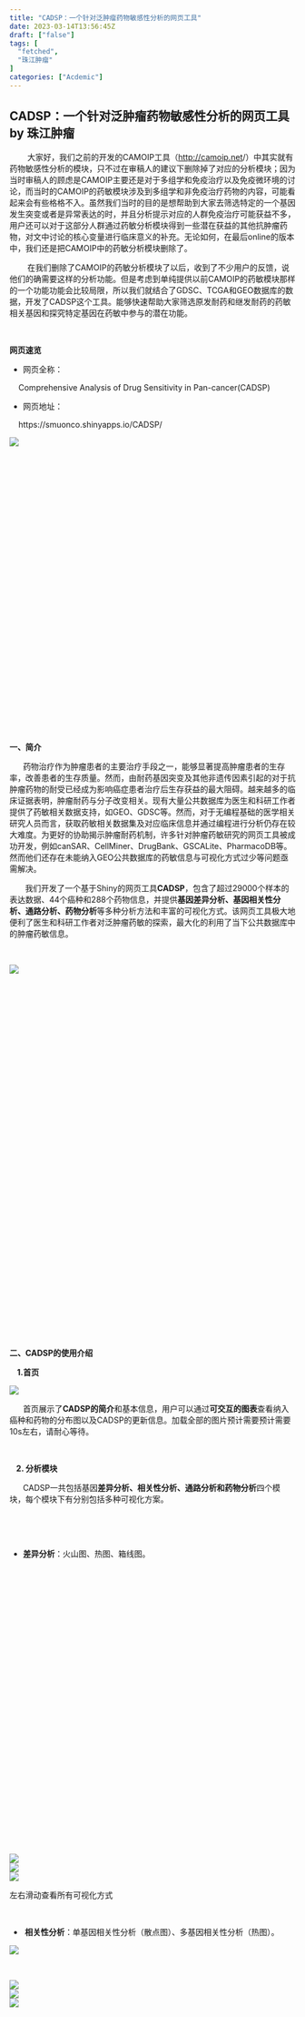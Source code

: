 ```yaml
---
title: "CADSP：一个针对泛肿瘤药物敏感性分析的网页工具"
date: 2023-03-14T13:56:45Z
draft: ["false"]
tags: [
  "fetched",
  "珠江肿瘤"
]
categories: ["Acdemic"]
---
```

CADSP：一个针对泛肿瘤药物敏感性分析的网页工具 by 珠江肿瘤
------
<div><section><section powered-by="xiumi.us"><p><span><span>        大家好，我们之前的开发的CAMOIP工具（<a target="_blank" href="http://mp.weixin.qq.com/s?__biz=Mzg4NjA5Mzg2Mw==&amp;mid=2247505255&amp;idx=1&amp;sn=0d053936ac2ba48547e59d4865a4d28e&amp;chksm=cf9c742ff8ebfd3933a316ccd6768847ab3782f6636900fb68fed19d9c8081a8a0d07e540443&amp;scene=21#wechat_redirect" textvalue="http://camoip.net" linktype="text" imgurl="" imgdata="null" data-itemshowtype="0" tab="innerlink" data-linktype="2">http://camoip.net</a>/）中其实就有药物敏感性分析的模块，只不过在审稿人的建议下删除掉了对应的分析模块；因为当时审稿人的顾虑是CAMOIP主要还是对于多组学和免疫治疗以及免疫微环境的讨论，而当时的CAMOIP的药敏模块涉及到多组学和非免疫治疗药物的内容，可能看起来会有些格格不入。虽然我们当时的目的是想帮助到大家去筛选特定的一个基因发生突变或者是异常表达的时，并且分析提示对应的人群免疫治疗可能获益不多，用户还可以对于这部分人群通过药敏分析模块得到一些潜在获益的其他抗肿瘤药物，对文中讨论的核心变量进行临床意义的补充。无论如何，在最后online的版本中，我们还是把CAMOIP中的药敏分析模块删除了。</span></span></p><p><span><span>        在我们删除了CAMOIP的药敏分析模块了以后，收到了不少用户的反馈，说他们的确需要这样的分析功能。但是考虑到单纯提供以前CAMOIP的药敏模块那样的一个功能功能会比较局限，所以我们就结合了GDSC、TCGA和GEO数据库的数据，开发了<span>C</span><span>ADSP这个工具。能够快速帮助大家筛选原发耐药和继发耐药的药敏相关基因和探究特定基因在药敏中参与的潜在功能。</span></span></span></p><p><span><strong><br></strong></span></p><p><span><strong>网页速览</strong></span></p><ul><li><p><span>网页全称：</span></p></li></ul><p><span>    Comprehensive Analysis of Drug Sensitivity in Pan-cancer(CADSP)</span></p><ul><li><p><span>网页地址：</span></p></li></ul><p><span>    https://smuonco.shinyapps.io/CADSP/<br></span></p></section><section powered-by="xiumi.us"><section><img data-ratio="0.5055556" data-src="https://mmbiz.qpic.cn/mmbiz_png/nGoAzV26gN3m2REuo0olSsOejSk5iaX6prUIhMLwzicovJaFgIFbiaIPJXAF2zzw5rNeKzRQIhjiaVJwCyz8Y9wXHw/640?wx_fmt=png" data-type="png" data-w="1080" src="https://mmbiz.qpic.cn/mmbiz_png/nGoAzV26gN3m2REuo0olSsOejSk5iaX6prUIhMLwzicovJaFgIFbiaIPJXAF2zzw5rNeKzRQIhjiaVJwCyz8Y9wXHw/640?wx_fmt=png"></section></section><section powered-by="xiumi.us"><section><section powered-by="xiumi.us"><section><svg viewbox="0 0 1 1"></svg></section></section></section></section><section powered-by="xiumi.us"><p><strong>一、简介</strong><br></p><p><span>      药物治疗作为肿瘤患者的主要治疗手段之一，能够显著提高肿瘤患者的生存率，改善患者的生存质量。然而，由耐药基因突变及其他非遗传因素引起的对于抗肿瘤药物的耐受已经成为影响癌症患者治疗后生存获益的最大阻碍。越来越多的临床证据表明，肿瘤耐药与分子改变相关。现有大量公共数据库为医生和科研工作者提供了药敏相关数据支持，如GEO、GDSC等。然而，对于无编程基础的医学相关研究人员而言，获取药敏相关数据集及对应临床信息并通过编程进行分析仍存在较大难度。为更好的协助揭示肿瘤耐药机制，许多针对肿瘤药敏研究的网页工具被成功开发，例如canSAR、CellMiner、DrugBank、GSCALite、PharmacoDB等。然而他们还存在未能纳入GEO公共数据库的药敏信息与可视化方式过少等问题亟需解决。</span></p><p><span>       我们开发了一个基于Shiny的网页工具<strong>CADSP</strong>，包含了超过29000个样本的表达数据、44个癌种和288个药物信息，并提供<strong>基因差异分析、基因相关性分析、通路分析、药物分析</strong>等多种分析方法和丰富的可视化方式。该网页工具极大地便利了医生和科研工作者对泛肿瘤药敏的探索，最大化的利用了当下公共数据库中的肿瘤药敏信息。</span></p><p><span><br></span></p></section><section powered-by="xiumi.us"><section><img data-ratio="0.6435185" data-src="https://mmbiz.qpic.cn/mmbiz_png/nGoAzV26gN3m2REuo0olSsOejSk5iaX6psR2PVMfMmT21owtPE11cjMgnPDneJ69hF3RRxcSoRoRIrSiaNMicn8ibw/640?wx_fmt=png" data-type="png" data-w="1080" src="https://mmbiz.qpic.cn/mmbiz_png/nGoAzV26gN3m2REuo0olSsOejSk5iaX6psR2PVMfMmT21owtPE11cjMgnPDneJ69hF3RRxcSoRoRIrSiaNMicn8ibw/640?wx_fmt=png"></section></section><section powered-by="xiumi.us"><section><section powered-by="xiumi.us"><section><section powered-by="xiumi.us"><p><br></p></section></section></section></section><section><section powered-by="xiumi.us"><section><svg viewbox="0 0 1 1"></svg></section></section></section><section><section powered-by="xiumi.us"><section><section powered-by="xiumi.us"><p><br></p><p><br></p><p><br></p></section></section></section></section></section><section powered-by="xiumi.us"><p><span><strong>二、CADSP的使用介绍</strong></span><br></p><p><strong><span>  <span>  <span>1.首页</span></span></span></strong></p></section><section powered-by="xiumi.us"><section><img data-ratio="0.5009259" data-src="https://mmbiz.qpic.cn/mmbiz_png/nGoAzV26gN3m2REuo0olSsOejSk5iaX6pvjE8UpJjriauArLDtWibn3whKNTIRDLibqQ63wwvG6rmNFCyxF5mvuxgw/640?wx_fmt=png" data-type="png" data-w="1080" src="https://mmbiz.qpic.cn/mmbiz_png/nGoAzV26gN3m2REuo0olSsOejSk5iaX6pvjE8UpJjriauArLDtWibn3whKNTIRDLibqQ63wwvG6rmNFCyxF5mvuxgw/640?wx_fmt=png"></section></section><section powered-by="xiumi.us"><p><span>     </span><span> 首页展示了<strong>CADSP的简介</strong>和基本信息，用户可以通过<strong>可交互的图表</strong>查看纳入癌种和药物的分布图以及CADSP的更新信息。加载全部的图片预计需要预计需要10s左右，请耐心等待。</span></p><p><br></p><p><span> <span>  <strong><span>2. 分析模块</span></strong></span></span></p><p><span>  </span><span>    CADSP一共包括基因<strong>差异分析、相关性分析、通路分析和药物分析</strong>四个模块，每个模块下有分别包括多种可视化方案。</span></p><p><span><br></span></p></section><section powered-by="xiumi.us"><section><section powered-by="xiumi.us"><p><br></p><ul><li><section powered-by="xiumi.us"><p><span><strong>差异分析</strong>：火山图、热图、箱线图。</span></p></section></li></ul></section><section powered-by="xiumi.us"><section><svg viewbox="0 0 1 1"></svg></section></section><section powered-by="xiumi.us"><section><section powered-by="xiumi.us"><section><section><img data-ratio="0.9619048" data-src="https://mmbiz.qpic.cn/mmbiz_png/nGoAzV26gN3m2REuo0olSsOejSk5iaX6phweiafNrYXceVIuoOUHhHYvZ4k49tbNBvzvebGDqria286Rb35EhfAIA/640?wx_fmt=png" data-type="png" data-w="735" src="https://mmbiz.qpic.cn/mmbiz_png/nGoAzV26gN3m2REuo0olSsOejSk5iaX6phweiafNrYXceVIuoOUHhHYvZ4k49tbNBvzvebGDqria286Rb35EhfAIA/640?wx_fmt=png"></section></section></section><section powered-by="xiumi.us"><section><section><img data-ratio="0.4851852" data-src="https://mmbiz.qpic.cn/mmbiz_png/nGoAzV26gN3m2REuo0olSsOejSk5iaX6pn5icGib8oj5n8blia7tp2Qia8EvDFQFrlOKMDibaUw7utLDmoSJD7Y8h22g/640?wx_fmt=png" data-type="png" data-w="1080" src="https://mmbiz.qpic.cn/mmbiz_png/nGoAzV26gN3m2REuo0olSsOejSk5iaX6pn5icGib8oj5n8blia7tp2Qia8EvDFQFrlOKMDibaUw7utLDmoSJD7Y8h22g/640?wx_fmt=png"></section></section></section><section powered-by="xiumi.us"><section><section><img data-ratio="0.9667078" data-src="https://mmbiz.qpic.cn/mmbiz_png/nGoAzV26gN3m2REuo0olSsOejSk5iaX6pXegPkogHic6sHKxksfzLpHUFmvg0GKrFOjG8anbdwFjMXp7T0E9PfFg/640?wx_fmt=png" data-type="png" data-w="811" src="https://mmbiz.qpic.cn/mmbiz_png/nGoAzV26gN3m2REuo0olSsOejSk5iaX6pXegPkogHic6sHKxksfzLpHUFmvg0GKrFOjG8anbdwFjMXp7T0E9PfFg/640?wx_fmt=png"></section></section></section></section></section><section powered-by="xiumi.us"><p>左右滑动查看所有可视化方式</p></section><section powered-by="xiumi.us"><p><br></p><ul><li><section powered-by="xiumi.us"><p><span><strong><span> 相关性分析</span></strong><span>：单基因相关性分析（散点图）、多基因相关性分析（热图）。</span></span></p></section></li></ul></section><section powered-by="xiumi.us"><section><section powered-by="xiumi.us"><section><img data-ratio="0.5435185" data-src="https://mmbiz.qpic.cn/mmbiz_png/nGoAzV26gN3m2REuo0olSsOejSk5iaX6pjM38071trMfNW5PMfBEzyPKdmEYBaMC6sQf7aIdaH5nZAsHySyC7Mg/640?wx_fmt=png" data-type="png" data-w="1080" src="https://mmbiz.qpic.cn/mmbiz_png/nGoAzV26gN3m2REuo0olSsOejSk5iaX6pjM38071trMfNW5PMfBEzyPKdmEYBaMC6sQf7aIdaH5nZAsHySyC7Mg/640?wx_fmt=png"></section></section></section><section><section powered-by="xiumi.us"><p><br></p></section><section powered-by="xiumi.us"><section><section powered-by="xiumi.us"><section><section><img data-ratio="0.9828722" data-src="https://mmbiz.qpic.cn/mmbiz_png/nGoAzV26gN3m2REuo0olSsOejSk5iaX6pBloIkYIb2pN0WWhoMGBiaWEFzJfl73cCMSfNMIc7yfG7PCwt1fNWnAQ/640?wx_fmt=png" data-type="png" data-w="759" src="https://mmbiz.qpic.cn/mmbiz_png/nGoAzV26gN3m2REuo0olSsOejSk5iaX6pBloIkYIb2pN0WWhoMGBiaWEFzJfl73cCMSfNMIc7yfG7PCwt1fNWnAQ/640?wx_fmt=png"></section></section></section><section powered-by="xiumi.us"><section><section><img data-ratio="0.7974928" data-src="https://mmbiz.qpic.cn/mmbiz_png/nGoAzV26gN3m2REuo0olSsOejSk5iaX6piahibia7auia2NIoticrhxG8YmXI0icoKnORG46u1K3c4TWibC1ZH2OMDlChQ/640?wx_fmt=png" data-type="png" data-w="1037" src="https://mmbiz.qpic.cn/mmbiz_png/nGoAzV26gN3m2REuo0olSsOejSk5iaX6piahibia7auia2NIoticrhxG8YmXI0icoKnORG46u1K3c4TWibC1ZH2OMDlChQ/640?wx_fmt=png"></section></section></section><section powered-by="xiumi.us"><section><section><img data-ratio="0.5435185" data-src="https://mmbiz.qpic.cn/mmbiz_png/nGoAzV26gN3m2REuo0olSsOejSk5iaX6pjM38071trMfNW5PMfBEzyPKdmEYBaMC6sQf7aIdaH5nZAsHySyC7Mg/640?wx_fmt=png" data-type="png" data-w="1080" src="https://mmbiz.qpic.cn/mmbiz_png/nGoAzV26gN3m2REuo0olSsOejSk5iaX6pjM38071trMfNW5PMfBEzyPKdmEYBaMC6sQf7aIdaH5nZAsHySyC7Mg/640?wx_fmt=png"></section></section></section></section></section></section><section><svg viewbox="0 0 1 1"></svg></section></section><section powered-by="xiumi.us"><p>左右滑动查看所有可视化方式</p><p><br></p></section><ul><li><section powered-by="xiumi.us"><p><span><strong>通路分析</strong>：GSEA、ssGSEA、pathview分析。</span><br></p></section></li></ul><section powered-by="xiumi.us"><section><section powered-by="xiumi.us"><section><section><img data-ratio="0.5601173" data-src="https://mmbiz.qpic.cn/mmbiz_png/nGoAzV26gN3m2REuo0olSsOejSk5iaX6pJDmaqg6vjOStUqtiaQ9ibJPQgt2CQtO1vy2dPjyQPE9iaibuvAEAx6AJ5Q/640?wx_fmt=png" data-type="png" data-w="1023" src="https://mmbiz.qpic.cn/mmbiz_png/nGoAzV26gN3m2REuo0olSsOejSk5iaX6pJDmaqg6vjOStUqtiaQ9ibJPQgt2CQtO1vy2dPjyQPE9iaibuvAEAx6AJ5Q/640?wx_fmt=png"></section></section></section><section powered-by="xiumi.us"><section><section><img data-ratio="0.6898148" data-src="https://mmbiz.qpic.cn/mmbiz_png/nGoAzV26gN3m2REuo0olSsOejSk5iaX6pWBm1jg4RWZcYhgsW5O8nibTcX6FYpXY7RZJI1wSSzKgJuemABo555cw/640?wx_fmt=png" data-type="png" data-w="1080" src="https://mmbiz.qpic.cn/mmbiz_png/nGoAzV26gN3m2REuo0olSsOejSk5iaX6pWBm1jg4RWZcYhgsW5O8nibTcX6FYpXY7RZJI1wSSzKgJuemABo555cw/640?wx_fmt=png"></section></section></section><section powered-by="xiumi.us"><section><section><img data-ratio="0.7305556" data-src="https://mmbiz.qpic.cn/mmbiz_png/nGoAzV26gN3m2REuo0olSsOejSk5iaX6pfpjmE9lO9EBzspPpbl0jJEyCZZJF0PwbfhTFggxkuD9Gu5IaJjicAgA/640?wx_fmt=png" data-type="png" data-w="1080" src="https://mmbiz.qpic.cn/mmbiz_png/nGoAzV26gN3m2REuo0olSsOejSk5iaX6pfpjmE9lO9EBzspPpbl0jJEyCZZJF0PwbfhTFggxkuD9Gu5IaJjicAgA/640?wx_fmt=png"></section></section></section><section powered-by="xiumi.us"><section><section><img data-ratio="0.8183653" data-src="https://mmbiz.qpic.cn/mmbiz_png/nGoAzV26gN3m2REuo0olSsOejSk5iaX6pFarpNeceNjR7Qu9bXiaT6pBMParZq9MZpcYSGfP7dXEO6EoprWgicqkw/640?wx_fmt=png" data-type="png" data-w="991" src="https://mmbiz.qpic.cn/mmbiz_png/nGoAzV26gN3m2REuo0olSsOejSk5iaX6pFarpNeceNjR7Qu9bXiaT6pBMParZq9MZpcYSGfP7dXEO6EoprWgicqkw/640?wx_fmt=png"></section></section></section><section powered-by="xiumi.us"><section><section><img data-ratio="0.948626" data-src="https://mmbiz.qpic.cn/mmbiz_png/nGoAzV26gN3m2REuo0olSsOejSk5iaX6p9YHbOH4wNnPTIWrzfYuOIukg1ju2SvxxrgnAdxia2mzwjRcFAAJ30Og/640?wx_fmt=png" data-type="png" data-w="837" src="https://mmbiz.qpic.cn/mmbiz_png/nGoAzV26gN3m2REuo0olSsOejSk5iaX6p9YHbOH4wNnPTIWrzfYuOIukg1ju2SvxxrgnAdxia2mzwjRcFAAJ30Og/640?wx_fmt=png"></section></section></section><section powered-by="xiumi.us"><section><section><img data-ratio="0.4546296" data-src="https://mmbiz.qpic.cn/mmbiz_png/nGoAzV26gN3m2REuo0olSsOejSk5iaX6pLgo7N3ibIc4syER2hhQ9AzyA0nPLW2WS4ibDanbDbQqfCE7w38785HkA/640?wx_fmt=png" data-type="png" data-w="1080" src="https://mmbiz.qpic.cn/mmbiz_png/nGoAzV26gN3m2REuo0olSsOejSk5iaX6pLgo7N3ibIc4syER2hhQ9AzyA0nPLW2WS4ibDanbDbQqfCE7w38785HkA/640?wx_fmt=png"></section></section></section><section powered-by="xiumi.us"><section><section><img data-ratio="0.9425718" data-src="https://mmbiz.qpic.cn/mmbiz_png/nGoAzV26gN3m2REuo0olSsOejSk5iaX6pDARibKiahIwZn4DI8V6ibOG4KAv2vhGW5L0FusUFZD6FKzumWolAaThPg/640?wx_fmt=png" data-type="png" data-w="801" src="https://mmbiz.qpic.cn/mmbiz_png/nGoAzV26gN3m2REuo0olSsOejSk5iaX6pDARibKiahIwZn4DI8V6ibOG4KAv2vhGW5L0FusUFZD6FKzumWolAaThPg/640?wx_fmt=png"></section></section></section></section></section><section powered-by="xiumi.us"><p>左右滑动查看所有可视化方式</p><p><br></p></section><ul><li><section powered-by="xiumi.us"><p><span><strong>药物分析</strong>：箱线图。</span><br></p></section></li></ul><section powered-by="xiumi.us"><section><section powered-by="xiumi.us"><section><section><img data-ratio="1.2045455" data-src="https://mmbiz.qpic.cn/mmbiz_png/nGoAzV26gN3m2REuo0olSsOejSk5iaX6pKtmnT8gV9YsUaibSSXsTHxtsW8m0TRW3HaRRiapowAUQ6okI2k1I6McQ/640?wx_fmt=png" data-type="png" data-w="660" src="https://mmbiz.qpic.cn/mmbiz_png/nGoAzV26gN3m2REuo0olSsOejSk5iaX6pKtmnT8gV9YsUaibSSXsTHxtsW8m0TRW3HaRRiapowAUQ6okI2k1I6McQ/640?wx_fmt=png"></section></section></section><section powered-by="xiumi.us"><section><section><img data-ratio="1.1383148" data-src="https://mmbiz.qpic.cn/mmbiz_png/nGoAzV26gN3m2REuo0olSsOejSk5iaX6pWOkOg6GCqo6LcVqRGHcdQLNUnv4H2t1BrFMZYBl8Hibfl5CWJzmLqIQ/640?wx_fmt=png" data-type="png" data-w="629" src="https://mmbiz.qpic.cn/mmbiz_png/nGoAzV26gN3m2REuo0olSsOejSk5iaX6pWOkOg6GCqo6LcVqRGHcdQLNUnv4H2t1BrFMZYBl8Hibfl5CWJzmLqIQ/640?wx_fmt=png"></section></section></section></section></section><section powered-by="xiumi.us"><p><span>左右滑动查看所有可视化方式</span></p></section></section></section><section powered-by="xiumi.us"><p><br></p><p><span>      </span><span>以下会以通路分析中的<strong>GSEA分析</strong>为例演示CADSP的使用流程。</span></p><p><span><br></span></p><p><span>    （1）用户选择感兴趣的<strong>数据集</strong>、可视化类型和<strong>通路</strong>，有些模块中也支持用户在“Customize”中自定义图片颜色。CADSP的所有选择框均支持检索功能。</span></p></section><section powered-by="xiumi.us"><section><img data-ratio="0.8799505" data-src="https://mmbiz.qpic.cn/mmbiz_png/nGoAzV26gN3m2REuo0olSsOejSk5iaX6p2b0yuyWHSapSkYibBtGh2DGOQiat4FxDbty7ZdVWibKeueLpnHIVbp1Yw/640?wx_fmt=png" data-type="png" data-w="808" src="https://mmbiz.qpic.cn/mmbiz_png/nGoAzV26gN3m2REuo0olSsOejSk5iaX6p2b0yuyWHSapSkYibBtGh2DGOQiat4FxDbty7ZdVWibKeueLpnHIVbp1Yw/640?wx_fmt=png"></section></section><section powered-by="xiumi.us"><p><br></p><p><span>    （2）用户点击“Plot”之后需要等待20s左右才能完成绘图，为了防止用户重复提交引起计算时间过长，每次提交后需要点击“Reset”重置后才能继续分析。</span></p></section><section powered-by="xiumi.us"><section><img data-ratio="0.6037037" data-src="https://mmbiz.qpic.cn/mmbiz_png/nGoAzV26gN3m2REuo0olSsOejSk5iaX6pWLPSYKyTL0icnFO7n52nJ5SMCVnlAzZ3yp6iaUicWv5GoKV3UtC6R9fDg/640?wx_fmt=png" data-type="png" data-w="1080" src="https://mmbiz.qpic.cn/mmbiz_png/nGoAzV26gN3m2REuo0olSsOejSk5iaX6pWLPSYKyTL0icnFO7n52nJ5SMCVnlAzZ3yp6iaUicWv5GoKV3UtC6R9fDg/640?wx_fmt=png"></section></section><section powered-by="xiumi.us"><p><br></p><p><span>    （3）“Data”中将展示用于绘制GSEA图的原始数据。为了便于用户查看数据的显著程度，NES、P值和P.adj三列的背景颜色的深浅会根据数值的大小而变化，背景颜色越深代表数据越显著。</span></p></section><section powered-by="xiumi.us"><section><img data-ratio="0.5833333" data-src="https://mmbiz.qpic.cn/mmbiz_png/nGoAzV26gN3m2REuo0olSsOejSk5iaX6pI3lUJGXWWPn7sdkheSd4Fyu11egCWcNzlz7ShmwcMHx9I0oTnW3RUA/640?wx_fmt=png" data-type="png" data-w="1080" src="https://mmbiz.qpic.cn/mmbiz_png/nGoAzV26gN3m2REuo0olSsOejSk5iaX6pI3lUJGXWWPn7sdkheSd4Fyu11egCWcNzlz7ShmwcMHx9I0oTnW3RUA/640?wx_fmt=png"></section><section><br></section></section><section powered-by="xiumi.us"><p><br></p><p><span>   （4）下载PDF展示。</span></p></section><section powered-by="xiumi.us"><section><img data-ratio="0.6638889" data-src="https://mmbiz.qpic.cn/mmbiz_png/nGoAzV26gN3m2REuo0olSsOejSk5iaX6pJ8uWgtHUupxR77QD2Dib4a8ibBDggic676rARvGVPV8fA7o4gI3ORXl7Q/640?wx_fmt=png" data-type="png" data-w="1080" src="https://mmbiz.qpic.cn/mmbiz_png/nGoAzV26gN3m2REuo0olSsOejSk5iaX6pJ8uWgtHUupxR77QD2Dib4a8ibBDggic676rARvGVPV8fA7o4gI3ORXl7Q/640?wx_fmt=png"></section></section><section powered-by="xiumi.us"><p><strong><span><br></span></strong></p><p><strong><span>3. Data展示</span></strong><br></p><p><span>      </span><span>该页面整合了CADSP纳入的<strong>来自GEO和GDSC的所有数据的详细信息</strong>，用户可以自行查看GSE对应的药物和癌种信息或者GDSC中各个药物的IC50。同时CADSP还支持点击“GSExxxx”后直接跳转至GEO官网查看详细信息。GDSC的展示数据中，用户可以通过选择“癌种+药物”的组合查看对应的信息，或是点击“Show me all”按键查看全部的GDSC数据。</span></p></section><section powered-by="xiumi.us"><section><img data-ratio="0.5527778" data-src="https://mmbiz.qpic.cn/mmbiz_png/nGoAzV26gN3m2REuo0olSsOejSk5iaX6pcYYXmxZvicItztdfodUWPZlhuaN7YFia0Hr3k2ZKGIvFRIqXJY1db9Jg/640?wx_fmt=png" data-type="png" data-w="1080" src="https://mmbiz.qpic.cn/mmbiz_png/nGoAzV26gN3m2REuo0olSsOejSk5iaX6pcYYXmxZvicItztdfodUWPZlhuaN7YFia0Hr3k2ZKGIvFRIqXJY1db9Jg/640?wx_fmt=png"></section></section><section powered-by="xiumi.us"><section><img data-ratio="0.5787037" data-src="https://mmbiz.qpic.cn/mmbiz_png/nGoAzV26gN3m2REuo0olSsOejSk5iaX6pzNT7RqWbSmSeJEw7XyibyiaffbeI8qCVsS83ukL9hKPYe9jsyeGR21ZQ/640?wx_fmt=png" data-type="png" data-w="1080" src="https://mmbiz.qpic.cn/mmbiz_png/nGoAzV26gN3m2REuo0olSsOejSk5iaX6pzNT7RqWbSmSeJEw7XyibyiaffbeI8qCVsS83ukL9hKPYe9jsyeGR21ZQ/640?wx_fmt=png"></section></section><section powered-by="xiumi.us"><p><span><strong><br></strong></span></p><p><span><strong>4. About</strong></span><br></p><p><span>       该界面可以获取作者的联系方式，并查看常见的问题和解决方案。</span></p></section><section powered-by="xiumi.us"><section><img data-ratio="0.3861111" data-src="https://mmbiz.qpic.cn/mmbiz_png/nGoAzV26gN3m2REuo0olSsOejSk5iaX6ppAL08msXicqxQico6DhujaLvE7exx1I08V1WtRoZO9YW5iaGvU6CL4M6g/640?wx_fmt=png" data-type="png" data-w="1080" src="https://mmbiz.qpic.cn/mmbiz_png/nGoAzV26gN3m2REuo0olSsOejSk5iaX6ppAL08msXicqxQico6DhujaLvE7exx1I08V1WtRoZO9YW5iaGvU6CL4M6g/640?wx_fmt=png"></section></section><section powered-by="xiumi.us"><section><section powered-by="xiumi.us"><section><section powered-by="xiumi.us"><p><br></p></section></section></section></section><section><section powered-by="xiumi.us"><section><svg viewbox="0 0 1 1"></svg></section></section></section><section><section powered-by="xiumi.us"><section><section powered-by="xiumi.us"><p><br></p></section></section></section></section></section><section powered-by="xiumi.us"><p><br></p><p><span><strong>小结</strong></span></p><p><span>      </span><span>综上所述，CADSP是一款提供专业的泛肿瘤药敏分析的公共网页工具，能够为没有编程基础的医生和科研工作者提供药物处理前后样本的多种相关分析。用户可以借助CADSP研究肿瘤耐药的相关机制并选择疗效更好的治疗药物。相信通过用户们的真挚反馈与我们的不懈努力，CADSP会成为泛肿瘤药敏分析的实用工具，为生物医学领域对肿瘤耐药机制的深入探索提供协助。</span></p><p><span><br></span></p><p><span>        除此之外，我们工具目前还在测试当中，还在构思一些新的功能准备加进去！应该会在4月加入新的功能更新CADSP，敬请期待。如果大家对CADSP有任何建议或者是意见，我们非常期望可以得到大家的反馈。您可以通过如下方式联系我们：</span></p><p><span>        罗鹏：luopeng@smu.edu.cn</span></p><p><span>        <span>李柯馨：likexin0127@126.com</span></span></p><p><span><span>        杨泓：smuyanghong@i.smu.edu.cn</span></span><span></span></p><p><span>      </span><span><br></span></p><p><span>编辑：李柯馨 杨泓</span></p><p><span>审校：罗鹏 林安琪 谢佳宜</span></p></section></section><p><span> ↓ 点击“阅读原文”可以直接访问CADSP。</span></p><p><mp-style-type data-value="3"></mp-style-type></p></div>  
<hr>
<a href="https://mp.weixin.qq.com/s/l3IqW3ZMlc1pqtQqq_MEcw",target="_blank" rel="noopener noreferrer">原文链接</a>
